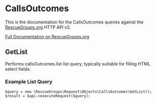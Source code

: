 # CallsOutcomes

This is the documentation for the CallsOutcomes queries against the [RescueGroups.org](https://www.rescuegroups.org/) HTTP API v2.

[Full Documentation on RescueGroups.org](https://userguide.rescuegroups.org/display/APIDG/Object+definitions#Objectdefinitions-callsOutcomes)

## GetList


Performs callsOutcomes.list list query, typically suitable for filling HTML select fields.

### Example List Query

    $query = new \RescueGroups\Request\Objects\CallsOutcomes\GetList();
    $result = $api->executeRequest($query);





